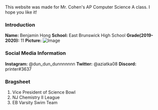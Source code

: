 This website was made for Mr. Cohen's AP Computer Science A class. I hope you like it!

### Introduction

**Name:** Benjamin Hong
**School:** East Brunswick High School
**Grade(2019-2020):** 11
**Picture:**
![Image](https://user-images.githubusercontent.com/65523909/82566577-1f1b7600-9b4a-11ea-9834-7e29bd55f1fe.png)

### Social Media Information

**Instagram:** @dun_dun_dunnnnnnn
**Twitter:** @aziatka08
**Discord:** printer#3637

### Bragsheet
  1. Vice President of Science Bowl
  2. NJ Chemistry II League
  3. EB Varsity Swim Team

